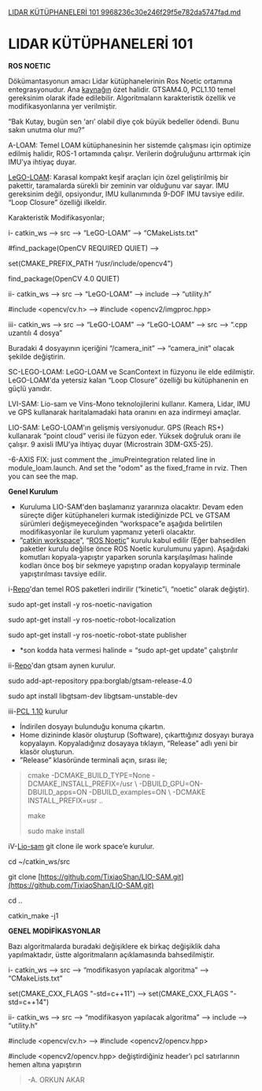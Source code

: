 [LIDAR KÜTÜPHANELERİ 101 9968236c30e246f29f5e782da5747fad.md](https://github.com/user-attachments/files/19199036/LIDAR.KUTUPHANELERI.101.9968236c30e246f29f5e782da5747fad.md)
# LIDAR KÜTÜPHANELERİ 101

**ROS NOETIC**

Dökümantasyonun amacı Lidar kütüphanelerinin Ros Noetic ortamına entegrasyonudur. Ana [kaynağın](https://blog.csdn.net/zardforever123/article/details/125570551) özet halidir. GTSAM4.0, PCL1.10 temel gereksinim olarak ifade edilebilir. Algoritmaların karakteristik özellik ve modifikasyonlarına yer verilmiştir.

“Bak Kutay, bugün sen ‘arı’ olabil diye çok büyük bedeller ödendi. Bunu sakın unutma olur mu?”

A-LOAM: Temel LOAM kütüphanesinin her sistemde çalışması için optimize edilmiş halidir, ROS-1 ortamında çalışır. Verilerin doğruluğunu arttırmak için IMU’ya ihtiyaç duyar.

[LeGO-LOAM](https://github.com/RobustFieldAutonomyLab/LeGO-LOAM): Karasal kompakt keşif araçları için özel geliştirilmiş bir pakettir, taramalarda sürekli bir zeminin var olduğunu var sayar. IMU gereksinim değil, opsiyondur, IMU kullanımında 9-DOF IMU tavsiye edilir. “Loop Closure” özelliği ilkeldir.

Karakteristik Modifikasyonlar;

i- catkin_ws --> src --> “LeGO-LOAM” --> “CMakeLists.txt”

#find_package(OpenCV REQUIRED QUIET) -->

set(CMAKE_PREFIX_PATH “/usr/include/opencv4”)

find_package(OpenCV 4.0 QUIET)

ii- catkin_ws --> src --> “LeGO-LOAM” --> include --> “utility.h”

#include <opencv/cv.h> --> #include <opencv2/imgproc.hpp>

iii- catkin_ws --> src --> “LeGO-LOAM” --> “LeGO-LOAM” --> src --> “.cpp uzantılı 4 dosya”

Buradaki 4 dosyayının içeriğini “/camera_init” --> “camera_init” olacak şekilde değiştirin.

SC-LEGO-LOAM: LeGO-LOAM ve ScanContext in füzyonu ile elde edilmiştir. LeGO-LOAM'da yetersiz kalan “Loop Closure” özelliği bu kütüphanenin en güçlü yanıdır.

LVI-SAM: Lio-sam ve Vins-Mono teknolojilerini kullanır. Kamera, Lidar, IMU ve GPS kullanarak haritalamadaki hata oranını en aza indirmeyi amaçlar.

LIO-SAM: LeGO-LOAM'ın gelişmiş versiyonudur. GPS (Reach RS+) kullanarak “point cloud” verisi ile füzyon eder. Yüksek doğruluk oranı ile çalışır. 9 axisli IMU’ya ihtiyaç duyar (Microstrain 3DM-GX5-25).

-6-AXIS FIX: just comment the _imuPreintegration related line in module_loam.launch. And set the "odom" as the fixed_frame in rviz. Then you can see the map.

**Genel Kurulum**

- Kuruluma LIO-SAM'den başlamanız yararınıza olacaktır. Devam eden süreçte diğer kütüphaneleri kurmak istediğinizde PCL ve GTSAM sürümleri değişmeyeceğinden “workspace”e aşağıda belirtilen modifikasyonlar ile kurulum yapmanız yeterli olacaktır.
- ”[catkin workspace](https://wiki.ros.org/catkin/Tutorials/create_a_workspace)”, “[ROS Noetic](https://wiki.ros.org/noetic/Installation/Ubuntu)” kurulu kabul edilir (Eğer bahsedilen paketler kurulu değilse önce ROS Noetic kurulumunu yapın). Aşağıdaki komutları kopyala-yapıştır yaparken sorunla karşılaşılması halinde kodları önce boş bir sekmeye yapıştırıp oradan kopyalayıp terminale yapıştırılması tavsiye edilir.

i-[Repo](https://github.com/TixiaoShan/LIO-SAM)'dan temel ROS paketleri indirilir (“kinetic”i, “noetic” olarak değiştir).

sudo apt-get install -y ros-noetic-navigation

sudo apt-get install -y ros-noetic-robot-localization

sudo apt-get install -y ros-noetic-robot-state publisher

- *son kodda hata vermesi halinde = “sudo apt-get update” çalıştırılır

ii-[Repo](https://github.com/TixiaoShan/LIO-SAM)'dan gtsam aynen kurulur.

sudo add-apt-repository ppa:borglab/gtsam-release-4.0

sudo apt install libgtsam-dev libgtsam-unstable-dev

iii-[PCL 1.10](https://github.com/PointCloudLibrary/pcl/archive/refs/tags/pcl-1.10.0.tar.gz) kurulur

- İndirilen dosyayı bulunduğu konuma çıkartın.
- Home dizininde klasör oluşturup (Software), çıkarttığınız dosyayı buraya kopyalayın. Kopyaladığınız dosayaya tıklayın, “Release” adlı yeni bir klasör oluşturun.
- ”Release” klasöründe terminali açın, sırası ile;

> cmake -DCMAKE_BUILD_TYPE=None -DCMAKE_INSTALL_PREFIX=/usr \ -DBUILD_GPU=ON-DBUILD_apps=ON -DBUILD_examples=ON \ -DCMAKE INSTALL_PREFIX=usr ..
> 
> 
> make
> 
> sudo make install
> 

iV-[Lio-sam](https://github.com/TixiaoShan/LIO-SAM.git) git clone ile work space’e kurulur.

cd ~/catkin_ws/src

git clone [https://github.com/TixiaoShan/LIO-SAM.git](https://github.com/TixiaoShan/LIO-SAM.git)

cd ..

catkin_make -j1

**GENEL MODİFİKASYONLAR**

Bazı algoritmalarda buradaki değişiklere ek birkaç değişiklik daha yapılmaktadır, üstte algoritmaların açıklamasında bahsedilmiştir.

i- catkin_ws --> src --> “modifikasyon yapılacak algoritma” --> “CMakeLists.txt”

set(CMAKE_CXX_FLAGS "-std=c++11") --> set(CMAKE_CXX_FLAGS "-std=c++14")

ii- catkin_ws --> src --> “modifikasyon yapılacak algoritma” --> include --> “utility.h”

#include <opencv/cv.h> --> #include <opencv2/opencv.hpp>

#include <opencv2/opencv.hpp> değiştirdiğiniz header’ı pcl satırlarının hemen altına yapıştırın

> -A. ORKUN AKAR
>
